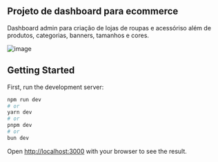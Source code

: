 ## Projeto de dashboard para ecommerce

Dashboard admin para criação de lojas de roupas e acessóriso além de produtos, categorias, banners, tamanhos e cores.

![image](https://github.com/Frisonjr/ecommerce-admin-dashboard/assets/39142481/355e07a7-cd35-4614-bc35-d92ce097d86d)

## Getting Started

First, run the development server:

```bash
npm run dev
# or
yarn dev
# or
pnpm dev
# or
bun dev
```

Open [http://localhost:3000](http://localhost:3000) with your browser to see the result.
